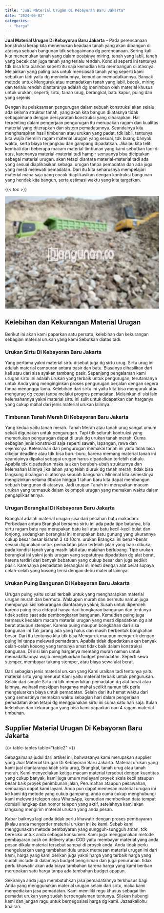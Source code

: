 ```yaml
---
title: "Jual Material Urugan Di Kebayoran Baru Jakarta"
date: "2024-06-02"
categories: 
  - "harga"
---
```


**Jual Material Urugan Di Kebayoran Baru Jakarta** – Pada perencanaan konstruksi kerap kita menemukan keadaan tanah yang akan dibangun di atasnya sebuah bangunan tdk sebagaimana dg perencanaan. Sering kali kita menemukan tanah yang dalam posisinya miring, tanah yang labil, tanah yang becek dan juga tanah yang terlalu rendah. Kondisi seperti ini tentunya tdk bisa kita biarkan seperti itu saja kemudian kita membangun di atasnya. Melainkan yang paling pas untuk mensiasati tanah yang seperti kami sebutkan tadi yaitu dg menimbunnya, kemudian memadatkannya. Banyak metode untuk Menguruk atau memadatkan tanah yang labil, becek, miring dan terlalu rendah diantaranya adalah dg menimbun oleh material khusus untuk urukan, seperti; sirtu, tanah urug, berangkal, batu kapur, puing dan yang sejenis.

Dengan itu pelaksanaan pengurugan dalam sebuah konstruksi akan selalu ada selama struktur tanah, yang akan kita bangun di atasnya tidak sebagaimana dengan persyaratan konstruksi yang diharapkan. Hal terpenting dalam pengerjaan pengurugan itu merupakan ragam dan kualitas material yang diterapkan dan sistem pemadatannya. Seandainya kita mengharapkan hasil timbunan atau urukan yang padat, tdk labil, tentunya kita wajib memilih ragam material urugan yang sesuai, tdk buang banyak waktu, serta biaya terjangkau dan gampang dipadatkan. Jikalau kita teliti kembali dari beberapa macam material timbunan yang kami sebutkan tadi di atas, karenanya material-material tadi hampir semuanya bisa diciptakan sebagai material urugan. akan tetapi diantara material-material tadi ada yang sesuai diaplikasikan sebagai urugan tanpa pemadatan dan ada juga yang mesti melewati pemadatan. Dari itu kita seharusnya mempelajari material mana saja yang cocok diaplikasikan dengan kontruksi bangunan yang hendak kita bangun, serta estimasi waktu yang kita targetkan.

{{< toc >}}

![Jual Material Urugan Di Kebayoran Baru Jakarta](/images/jual-urugan-34.png)

## Kelebihan dan Kekurangan Material Urugan

Berikut ini akan kami paparkan satu persatu, kelebihan dan kekurangan sebagian material urukan yang kami Sebutkan diatas tadi.

### Urukan Sirtu Di Kebayoran Baru Jakarta

Yang pertama yakni material sirtu disebut juga dg sirtu urug. Sirtu urug ini adalah material campuran antara pasir dan batu. Biasanya dihasilkan dari kali atau dari sisa ayakan tambang pasir. Sepanjang pengalaman kami urugan sirtu ini adalah urukan yang terbaik untuk pengurugan, terutamanya untuk Anda yang menginginkan proses pengurugan berjalan dengan segera tanpa menunggu lama. Kelebihan dari sirtu ini yaitu kita bisa menguruk atau mengurug dg cepat tanpa melalui progres pemadatan. Melainkan di sisi lain kelemahannya yakni material sirtu ini sulit untuk didapatkan dan harganya yang cukup mahal dari jenis material urukan lainnya.

### Timbunan Tanah Merah Di Kebayoran Baru Jakarta

Yang kedua yaitu tanah merah. Tanah Merah atau tanah urug sangat umum sekali digunakan untuk pengurugan. Tapi tdk seluruh kontruksi yang memerlukan pengurugan dapat di uruk dg urukan tanah merah. Cuma sebagian jenis konstruksi saja seperti sawah, lapangan, rawa dan sejenisnya. Kelemahan dari pengurugan memakai tanah ini yaitu tidak bisa dikejar deadline atau tdk bisa buru-buru, karena memang material tanah ini seandainya dipakai sebagai urugan harus dipadatkan terlebih dahulu. Apabila tdk dipadatkan maka ia akan berubah-ubah strukturnya dan kelemahan lainnya jika lahan yang telah diuruk dg tanah merah, tidak bisa langsung dibangun di atasnya sebuah bangunan. Minimal kita semestinya mengizinkan selama 6bulan hingga 1 tahun baru kita dapat membangun sebuah bangunan di atasnya. Jadi urugan Tanah ini merupakan macam urukan yang termasuk dalam kelompok urugan yang memakan waktu dalam pengaplikasiannya.

### Urugan Berangkal Di Kebayoran Baru Jakarta

Brangkal adalah material urugan sisa dari pecahan batu makadam. Perbedaan antara Brangkal bersama sirtu ini ada pada tipe batunya, bila sirtu ragam batu nya merupakan batu kali atau batu kecil-kecil bulat dan lonjong, sedangkan berangkal ini merupakan batu gunung yang ukurannya cukup besar besar kisaran 3 sd 10cm. urukan Brangkal ini benar-benar sesuai digunakan untuk pemadatan jalan terlebih jalan yang baru dibuka, pada kondisi tanah yang masih labil atau malahan berlubang. Tipe urukan berangkal ini yakni jenis urugan yang sepatutnya dipadatkan dg alat berat, karena terdiri dari banyak bebatuan yang cukup besar dan juga sedikit pasir. Karenanya pemadatan berangkal ini mesti dengan alat berat supaya celah-celah yang kosong terisi dengan debu material lainnya.

### Urukan Puing Bangunan Di Kebayoran Baru Jakarta

Urugan puing yaitu solusi terbaik untuk yang mengharapkan material urugan murah dan bermutu. Walaupun murah dan bermutu namun juga mempunyai sisi kekurangan diantaranya yakni; Susah untuk diperoleh karena puing bisa didapat hanya dari bongkaran bangunan dan tentunya tidak setiap saat ada pembongkaran bangunan. Kemudian puing juga termasuk kedalam macam material urugan yang mesti dipadatkan dg alat berat ataupun stemper. Karena puing maupun bongkahan dari sisa bangunan ini Tak jarang ada yang halus dan masih berbentuk bongkahan besar. Dari itu tentunya kita tdk bisa Menguruk maupun menguruk dengan puing ini tanpa melewati pemadatan. Apabila tidak dipadatkan akan banyak celah-celah kosong yang tentunya amat tidak baik dalam konstruksi bangunan. Di sisi lain puing harganya memang murah namun untuk memadatkannya wajib mengeluarkan budget pemadatan. Seperti sewa stemper, membayar tukang stemper, atau biaya sewa alat berat.

Dari sebagian jenis material urukan yang Kami uraikan tadi tentunya yaitu material sirtu yang menurut Kami yaitu material terbaik untuk pengurukan. Selain dari simple Sirtu ini tdk memerlukan pemadatan dg alat berat atau lainnya, walhasil meskipun harganya mahal sedikit namun tdk perlu mengeluarkan biaya untuk pemadatan. Selain dari itu hemat waktu dari yang semestinya memakan waktu sebagian hari dalam pengerjaan pemadatan akan tetapi dg menggunakan sirtu ini cuma satu hari saja. Itulah kelebihan dan kekurangan yang bisa kami paparkan dari 4 ragam material timbunan.

## Supplier Material Urugan Di Kebayoran Baru Jakarta

{{< table-tables table="table2" >}}

Sebagaimana judul dari artikel ini, bahwasanya kami merupakan supplier yang Jual Material Urugan Di Kebayoran Baru Jakarta. Material urukan yang kami jual diantaranya ialah sirtu urug, Brangkal, tanah urug atau tanah merah. Kami menyediakan ketiga macam material tersebut dengan kuantitas yang cukup banyak, kami juga umum melayani proyek skala kecil ataupun besar baik proyek penimbunan jalan, Perumahan ataupun pesawahan, semuanya dapat kami layani. Anda pun dapat memesan material urugan ini ke kami dg metode yang cukup gampang, anda cuma cukup menghubungi kami melewati telepon atau WhatsApp, kemudian memberikan data tempat domisili lengkap dan nomor telepon yang aktif, setelahnya kami akan langsung mengirim material urukan yang anda pesan.

Kabar baiknya lagi anda tidak perlu khawatir dengan proses pembayaran jikalau anda mengorder material urukan ini ke kami. Sebab kami menggunakan metode pembayaran yang sungguh-sungguh aman, tdk beresiko untuk anda sebagai konsumen. Kami juga menggunakan metode pembayaran cash on delivery atau COD yaitu membayar material yang anda pesan dikala material tersebut sampai di proyek anda. Anda tidak perlu mengeluarkan uang tambahan dulu untuk memesan material urugan ini dari kami, harga yang kami berikan juga yakni harga yang terbaik harga yang sudah include di dalamnya budget pengiriman dan juga penurunan. tidak perlu khawatir akan ada biaya tambahan karena harga yang kami berikan merupakan satu harga tanpa ada tambahan budget apapun.

Sekiranya anda juga membutuhkan jasa pemadatannya terkhusus bagi Anda yang menggunakan material urugan selain dari sirtu, maka kami menyediakan jasa pemadatan. Kami memiliki regu khusus sebagai tim pemadat urukan yang sudah berpengalaman tentunya. Silakan hubungi kami dan jangan ragu untuk bernegosiasi harga dg kami. Jazaakallohu khairan.
